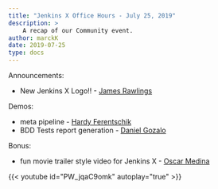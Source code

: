 ```yaml
---
title: "Jenkins X Office Hours - July 25, 2019"
description: >
    A recap of our Community event.
author: marckK
date: 2019-07-25
type: docs
---
```


Announcements:

- New Jenkins X Logo!! - [James Rawlings](https://twitter.com/jdrawlings)

Demos:

- meta pipeline - [Hardy Ferentschik](https://twitter.com/fere0010)
- BDD Tests report generation - [Daniel Gozalo](https://twitter.com/Dani_GozB)

Bonus:

- fun movie trailer style video for Jenkins X - [Oscar Medina](https://twitter.com/SharePointOscar)

 {{< youtube id="PW_jqaC9omk" autoplay="true" >}}
